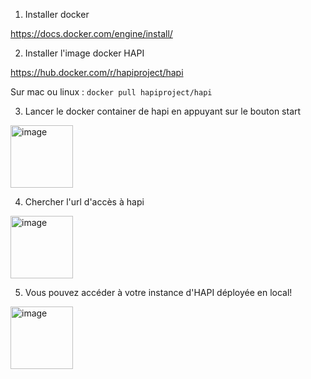 1. Installer docker

https://docs.docker.com/engine/install/

2. Installer l'image docker HAPI

https://hub.docker.com/r/hapiproject/hapi

Sur mac ou linux : ```docker pull hapiproject/hapi```

3. Lancer le docker container de hapi en appuyant sur le bouton start


<img width="100X" alt="image" src="https://user-images.githubusercontent.com/48218773/185607031-45268753-0fb3-4e09-9788-0739d29dea02.png">

4. Chercher l'url d'accès à hapi

<img width="100X" alt="image" src="https://user-images.githubusercontent.com/48218773/185607155-189def86-cb2a-4a3f-83b4-ca945077bfa2.png">

5. Vous pouvez accéder à votre instance d'HAPI déployée en local!

<img width="100X" alt="image" src="https://user-images.githubusercontent.com/48218773/185607295-45dc46e9-01c8-4090-83d8-dbd63a83ac5e.png">
